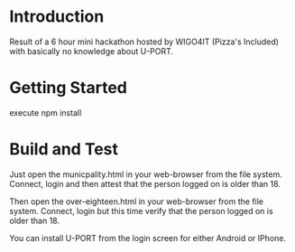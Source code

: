 # Introduction 
Result of a 6 hour mini hackathon hosted by WIGO4IT (Pizza's Included) with basically no knowledge about U-PORT.

# Getting Started
execute npm install

# Build and Test

Just open the municpality.html in your web-browser from the file system.
Connect, login and then attest that the person logged on is older than 18.

Then open the over-eighteen.html  in your web-browser from the file system.
Connect, login but this time verify that the person logged on is older than 18.

You can install U-PORT from the login screen for either Android or IPhone.